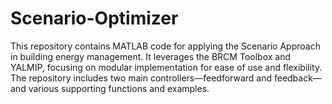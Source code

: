 # Scenario-Optimizer
This repository contains MATLAB code for applying the Scenario Approach in building energy management. It leverages the BRCM Toolbox and YALMIP, focusing on modular implementation for ease of use and flexibility. The repository includes two main controllers—feedforward and feedback—and various supporting functions and examples.

